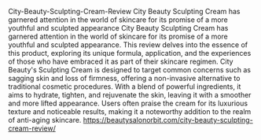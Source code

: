 City-Beauty-Sculpting-Cream-Review
City Beauty Sculpting Cream has garnered attention in the world of skincare for its promise of a more youthful and sculpted appearance
City Beauty Sculpting Cream has garnered attention in the world of skincare for its promise of a more youthful and sculpted appearance. This review delves into the essence of this product, exploring its unique formula, application, and the experiences of those who have embraced it as part of their skincare regimen. City Beauty's Sculpting Cream is designed to target common concerns such as sagging skin and loss of firmness, offering a non-invasive alternative to traditional cosmetic procedures. With a blend of powerful ingredients, it aims to hydrate, tighten, and rejuvenate the skin, leaving it with a smoother and more lifted appearance. Users often praise the cream for its luxurious texture and noticeable results, making it a noteworthy addition to the realm of anti-aging skincare.
https://beautysalonorbit.com/city-beauty-sculpting-cream-review/
